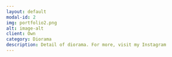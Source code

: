 ```yaml
---
layout: default
modal-id: 2
img: portfolio2.png
alt: image-alt
client: Own
category: Diorama
description: Detail of diorama. For more, visit my Instagram
---
```


